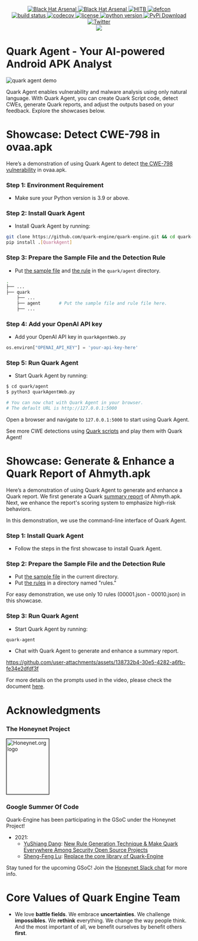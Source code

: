 <p align="center">
    <a href="https://www.blackhat.com/asia-24/arsenal/schedule/index.html#quark-script---dig-vulnerabilities-in-the-blackbox-37549">
        <img alt="Black Hat Arsenal" src="https://img.shields.io/badge/Black%20Hat%20Arsenal-Asia%202024-blue">
    </a>
    <a href="https://www.blackhat.com/asia-21/arsenal/schedule/index.html#quark-engine-storyteller-of-android-malware-22458">
        <img alt="Black Hat Arsenal" src="https://img.shields.io/badge/Black%20Hat%20Arsenal-Asia%202021-blue">
    </a>
    <a href="https://conference.hitb.org/hitb-lockdown002/sessions/quark-engine-an-obfuscation-neglect-android-malware-scoring-system/">
        <img alt="HITB" src="https://img.shields.io/badge/HITB-Lockdown%20002-red">
    </a>
    <a href="https://www.youtube.com/watch?v=XK-yqHPnsvc&ab_channel=DEFCONConference">
        <img alt="defcon" src="https://img.shields.io/badge/DEFCON%2028-BTV-blue">
    </a><br>
    <a href="https://github.com/quark-engine/quark-engine/actions/workflows/pytest.yml">
        <img alt="build status" src="https://github.com/quark-engine/quark-engine/actions/workflows/pytest.yml/badge.svg">
    </a>
    <a href="https://codecov.io/gh/quark-engine/quark-engine">
        <img alt="codecov" src="https://codecov.io/gh/quark-engine/quark-engine/branch/master/graph/badge.svg">
    </a>
    <a href="https://github.com/18z/quark-rules/blob/master/LICENSE">
        <img alt="license" src="https://img.shields.io/badge/License-GPLv3-blue.svg">
    </a>
    <a href="https://www.python.org/downloads/release/python-360/">
        <img alt="python version" src="https://img.shields.io/badge/python-3.9-blue.svg">
    </a>
    <a href="https://pypi.org/project/quark-engine/">
        <img alt="PyPi Download" src="https://pepy.tech/badge/quark-engine">
    </a><br>
    <a href="https://twitter.com/quarkengine">
        <img alt="Twitter" src="https://img.shields.io/twitter/follow/quarkengine?style=social">
    </a><br>
    <img src="https://i.imgur.com/8GwkWei.png"/>
</p>

# Quark Agent - Your AI-powered Android APK Analyst

![quark agent demo](https://hackmd.io/_uploads/By6ggTni0.png)

Quark Agent enables vulnerability and malware analysis using only natural language. With Quark Agent, you can create Quark Script code, detect CWEs, generate Quark reports, and adjust the outputs based on your feedback. Explore the showcases below.

# Showcase: Detect CWE-798 in ovaa.apk

Here’s a demonstration of using Quark Agent to detect [the CWE-798 vulnerability](https://cwe.mitre.org/data/definitions/798.html) in ovaa.apk.

### Step 1: Environment Requirement

*   Make sure your Python version is 3.9 or above.

### Step 2: Install Quark Agent

*   Install Quark Agent by running:

```bash
git clone https://github.com/quark-engine/quark-engine.git && cd quark-engine
pip install .[QuarkAgent]
```

### Step 3: Prepare the Sample File and the Detection Rule

+ Put [the sample file](https://github.com/oversecured/ovaa) and [the rule](https://github.com/quark-engine/quark-script/blob/main/constructCryptoGraphicKey.json) in the `quark/agent` directory.

```bash
.
├── ...
├── quark                   
    ├── ...           
    ├── agent       # Put the sample file and rule file here.
    ├── ...                
```

### Step 4: Add your OpenAI API key

+ Add your OpenAI API key in `quarkAgentWeb.py`

```python
os.environ["OPENAI_API_KEY"] = 'your-api-key-here'
```

### Step 5: Run Quark Agent

+ Start Quark Agent by running:

```bash
$ cd quark/agent
$ python3 quarkAgentWeb.py

# You can now chat with Quark Agent in your browser. 
# The default URL is http://127.0.0.1:5000
```

Open a browser and navigate to `127.0.0.1:5000` to start using Quark Agent.

See more CWE detections using [Quark scripts](https://quark-engine.readthedocs.io/en/latest/quark_script.html) and play them with Quark Agent!

# Showcase: Generate & Enhance a Quark Report of Ahmyth.apk

Here’s a demonstration of using Quark Agent to generate and enhance a Quark report. We first generate a Quark [summary report](https://quark-engine.readthedocs.io/en/latest/quark_reports.html#id1) of Ahmyth.apk. Next, we enhance the report's scoring system to emphasize high-risk behaviors.

In this demonstration, we use the command-line interface of Quark Agent.

### Step 1: Install Quark Agent

*   Follow the steps in the first showcase to install Quark Agent.

### Step 2: Prepare the Sample File and the Detection Rule

+ Put [the sample file](https://github.com/quark-engine/apk-samples/raw/master/malware-samples/Ahmyth.apk) in the current directory.
+ Put [the rules](https://github.com/quark-engine/quark-rules/tree/master/rules) in a directory named "rules."

For easy demonstration, we use only 10 rules (00001.json - 00010.json) in this showcase.

### Step 3: Run Quark Agent

+ Start Quark Agent by running:

```bash
quark-agent
```

+ Chat with Quark Agent to generate and enhance a summary report.

https://github.com/user-attachments/assets/138732b4-30e5-4282-a6fb-fe34e2dfdf3f

For more details on the prompts used in the video, please check the document [here](https://quark-engine.readthedocs.io/en/latest/quark_agent.html#showcase-enhance-summary-report-with-quark-agent).

# Acknowledgments

### The Honeynet Project

<a href="https://www.honeynet.org"> <img style="border: 0.2px solid black" width=115 height=150 src="https://i.imgur.com/znu7cMJ.png" alt="Honeynet.org logo"> </a>

### Google Summer Of Code

Quark-Engine has been participating in the GSoC under the Honeynet Project!

*   2021:
    *   [YuShiang Dang](https://twitter.com/YushianhD): [New Rule Generation Technique & Make Quark Everywhere Among Security Open Source Projects](https://quark-engine.github.io/2021/08/17/GSoC-2021-YuShiangDang/)
    *   [Sheng-Feng Lu](https://twitter.com/haeter525): [Replace the core library of Quark-Engine](https://quark-engine.github.io/2021/08/17/GSoC-2021-ShengFengLu/)

Stay tuned for the upcoming GSoC! Join the [Honeynet Slack chat](https://gsoc-slack.honeynet.org/) for more info.

# Core Values of Quark Engine Team

*   We love **battle fields**. We embrace **uncertainties**. We challenge **impossibles**. We **rethink** everything. We change the way people think. And the most important of all, we benefit ourselves by benefit others **first**.
